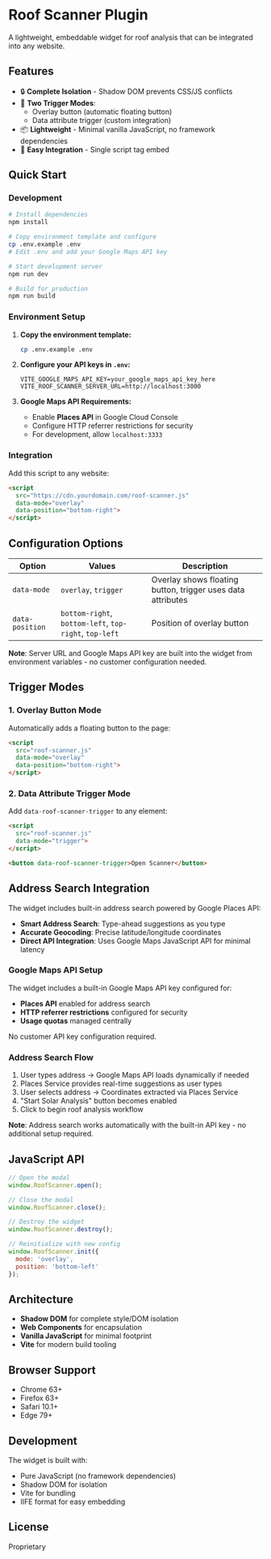 # Roof Scanner Plugin

A lightweight, embeddable widget for roof analysis that can be integrated into any website.

## Features

- 🔒 **Complete Isolation** - Shadow DOM prevents CSS/JS conflicts
- 🎯 **Two Trigger Modes**:
  - Overlay button (automatic floating button)
  - Data attribute trigger (custom integration)
- 📦 **Lightweight** - Minimal vanilla JavaScript, no framework dependencies
- 🚀 **Easy Integration** - Single script tag embed

## Quick Start

### Development

```bash
# Install dependencies
npm install

# Copy environment template and configure
cp .env.example .env
# Edit .env and add your Google Maps API key

# Start development server
npm run dev

# Build for production
npm run build
```

### Environment Setup

1. **Copy the environment template:**
   ```bash
   cp .env.example .env
   ```

2. **Configure your API keys in `.env`:**
   ```env
   VITE_GOOGLE_MAPS_API_KEY=your_google_maps_api_key_here
   VITE_ROOF_SCANNER_SERVER_URL=http://localhost:3000
   ```

3. **Google Maps API Requirements:**
   - Enable **Places API** in Google Cloud Console
   - Configure HTTP referrer restrictions for security
   - For development, allow `localhost:3333`

### Integration

Add this script to any website:

```html
<script 
  src="https://cdn.yourdomain.com/roof-scanner.js"
  data-mode="overlay"
  data-position="bottom-right">
</script>
```

## Configuration Options

| Option | Values | Description |
|--------|--------|-------------|
| `data-mode` | `overlay`, `trigger` | Overlay shows floating button, trigger uses data attributes |
| `data-position` | `bottom-right`, `bottom-left`, `top-right`, `top-left` | Position of overlay button |

**Note**: Server URL and Google Maps API key are built into the widget from environment variables - no customer configuration needed.

## Trigger Modes

### 1. Overlay Button Mode

Automatically adds a floating button to the page:

```html
<script 
  src="roof-scanner.js"
  data-mode="overlay"
  data-position="bottom-right">
</script>
```

### 2. Data Attribute Trigger Mode

Add `data-roof-scanner-trigger` to any element:

```html
<script 
  src="roof-scanner.js"
  data-mode="trigger">
</script>

<button data-roof-scanner-trigger>Open Scanner</button>
```

## Address Search Integration

The widget includes built-in address search powered by Google Places API:

- **Smart Address Search**: Type-ahead suggestions as you type
- **Accurate Geocoding**: Precise latitude/longitude coordinates
- **Direct API Integration**: Uses Google Maps JavaScript API for minimal latency

### Google Maps API Setup

The widget includes a built-in Google Maps API key configured for:
- **Places API** enabled for address search
- **HTTP referrer restrictions** configured for security
- **Usage quotas** managed centrally

No customer API key configuration required.

### Address Search Flow

1. User types address → Google Maps API loads dynamically if needed
2. Places Service provides real-time suggestions as user types
3. User selects address → Coordinates extracted via Places Service
4. "Start Solar Analysis" button becomes enabled
5. Click to begin roof analysis workflow

**Note**: Address search works automatically with the built-in API key - no additional setup required.

## JavaScript API

```javascript
// Open the modal
window.RoofScanner.open();

// Close the modal
window.RoofScanner.close();

// Destroy the widget
window.RoofScanner.destroy();

// Reinitialize with new config
window.RoofScanner.init({
  mode: 'overlay',
  position: 'bottom-left'
});
```

## Architecture

- **Shadow DOM** for complete style/DOM isolation
- **Web Components** for encapsulation
- **Vanilla JavaScript** for minimal footprint
- **Vite** for modern build tooling

## Browser Support

- Chrome 63+
- Firefox 63+
- Safari 10.1+
- Edge 79+

## Development

The widget is built with:
- Pure JavaScript (no framework dependencies)
- Shadow DOM for isolation
- Vite for bundling
- IIFE format for easy embedding

## License

Proprietary